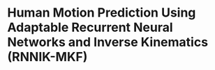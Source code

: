 # Human Motion Prediction Using Adaptable Recurrent Neural Networks and Inverse Kinematics (RNNIK-MKF)
